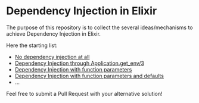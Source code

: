 # Dependency Injection in Elixir

The purpose of this repository is to collect the several ideas/mechanisms to achieve Dependency Injection in Elixir.

Here the starting list:

- [No dependency injection at all](/lib/example1.ex)
- [Dependency Injection through Application.get_env/3](/lib/example2.ex)
- [Dependency Injection with function parameters](/lib/example3.ex)
- [Dependency Injection with function parameters and defaults](/lib/example4.ex)
- ...

Feel free to submit a Pull Request with your alternative solution!


